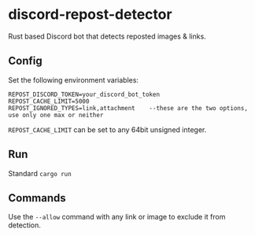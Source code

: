 # discord-repost-detector
Rust based Discord bot that detects reposted images & links.

## Config
Set the following environment variables:
```
REPOST_DISCORD_TOKEN=your_discord_bot_token
REPOST_CACHE_LIMIT=5000
REPOST_IGNORED_TYPES=link,attachment    --these are the two options, use only one max or neither
```
`REPOST_CACHE_LIMIT` can be set to any 64bit unsigned integer.

## Run

Standard `cargo run`

## Commands
Use the `--allow` command with any link or image to exclude it from detection.


